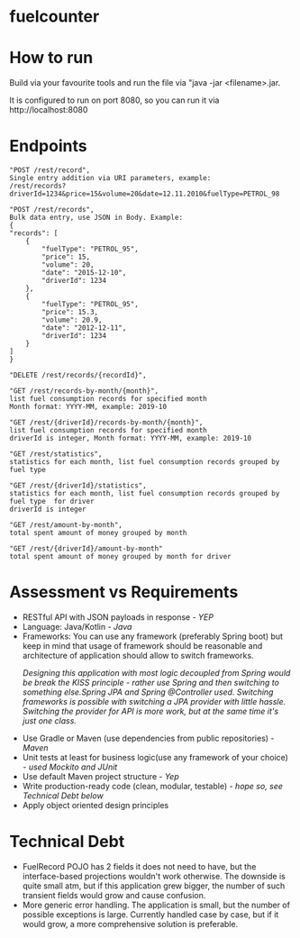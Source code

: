 # fuelcounter


# How to run
Build via your favourite tools and run the file via "java -jar <<filename>filename>.jar.

It is configured to run on port 8080, so you can run it via http://localhost:8080

# Endpoints
    
    "POST /rest/record",
    Single entry addition via URI parameters, example:
    /rest/records?driverId=1234&price=15&volume=20&date=12.11.2010&fuelType=PETROL_98

    "POST /rest/records",
    Bulk data entry, use JSON in Body. Example:
    {
    "records": [
        {
            "fuelType": "PETROL_95",
            "price": 15,
            "volume": 20,
            "date": "2015-12-10",
            "driverId": 1234
        },
        {
            "fuelType": "PETROL_95",
            "price": 15.3,
            "volume": 20.9,
            "date": "2012-12-11",
            "driverId": 1234
        }
    ]
    }
    
    "DELETE /rest/records/{recordId}",

    "GET /rest/records-by-month/{month}",
    list fuel consumption records for specified month
    Month format: YYYY-MM, example: 2019-10

    "GET /rest/{driverId}/records-by-month/{month}",
    list fuel consumption records for specified month
    driverId is integer, Month format: YYYY-MM, example: 2019-10
    
    "GET /rest/statistics",
    statistics for each month, list fuel consumption records grouped by fuel type 
    
    "GET /rest/{driverId}/statistics",
    statistics for each month, list fuel consumption records grouped by fuel type  for driver
    driverId is integer 
    
    "GET /rest/amount-by-month",
    total spent amount of money grouped by month
    
    "GET /rest/{driverId}/amount-by-month"
    total spent amount of money grouped by month for driver 

# Assessment vs Requirements
<ul>
	<li>RESTful API with JSON payloads in response - <i>YEP</i></li>
  
<li>Language: Java/Kotlin - <i>Java</i></li>
<li>Frameworks: You can use any framework (preferably Spring boot) but keep in mind that usage of framework should be reasonable and architecture of application should allow to switch frameworks.
<p><i>Designing this application with most logic decoupled from Spring would be break the KISS principle - rather use Spring and then switching to something else.Spring JPA and Spring @Controller used. Switching frameworks is possible with switching a JPA provider with little hassle. Switching the provider for API is more work, but at the same time it's just one class. </i><p></li>

<li>Use Gradle or Maven (use dependencies from public repositories) - <i>Maven</i></li>
<li>Unit tests at least for business logic(use any framework of your choice) - <i>used Mockito and JUnit</i> </li>
<li>Use default Maven project structure - <i>Yep</i></li>
<li>Write production-ready code (clean, modular, testable) - <i>hope so, see Technical Debt below</i></li>
<li>Apply object oriented design principles</li>
</ul>

# Technical Debt
<ul>
<li>FuelRecord POJO has 2 fields it does not need to have, but the interface-based projections wouldn't work otherwise. The downside is quite small atm, but if this application grew bigger, the number of such transient fields would grow and cause confusion. 
<li>More generic error handling. The application is small, but the number of possible exceptions is large. Currently handled case by case, but if it would grow, a more comprehensive solution is preferable.
</ul>
